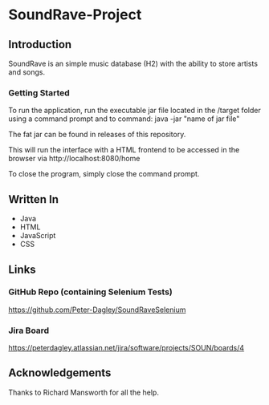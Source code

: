 # SoundRave-Project

## Introduction

SoundRave is an simple music database (H2) with the ability to store artists and songs.

### Getting Started

To run the application, run the executable jar file located in the /target folder using a command prompt and to command: java -jar "name of jar file"

The fat jar can be found in releases of this repository.

This will run the interface with a HTML frontend to be accessed in the browser via http://localhost:8080/home

To close the program, simply close the command prompt.

## Written In

* Java
* HTML
* JavaScript
* CSS

## Links

### GitHub Repo (containing Selenium Tests)

https://github.com/Peter-Dagley/SoundRaveSelenium

### Jira Board

https://peterdagley.atlassian.net/jira/software/projects/SOUN/boards/4

## Acknowledgements

Thanks to Richard Mansworth for all the help.


